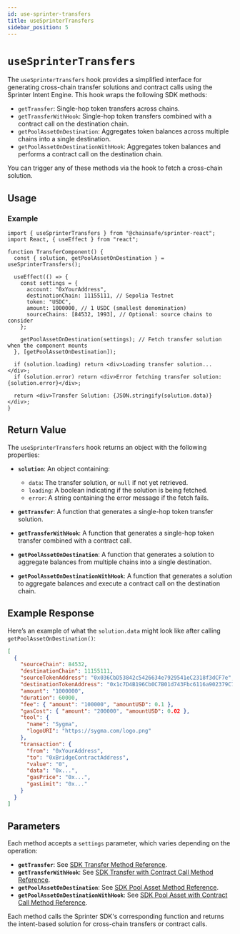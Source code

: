 ```yaml
---
id: use-sprinter-transfers
title: useSprinterTransfers
sidebar_position: 5
---
```


# `useSprinterTransfers`

The `useSprinterTransfers` hook provides a simplified interface for generating cross-chain transfer solutions and contract calls using the Sprinter Intent Engine. This hook wraps the following SDK methods:

- `getTransfer`: Single-hop token transfers across chains.
- `getTransferWithHook`: Single-hop token transfers combined with a contract call on the destination chain.
- `getPoolAssetOnDestination`: Aggregates token balances across multiple chains into a single destination.
- `getPoolAssetOnDestinationWithHook`: Aggregates token balances and performs a contract call on the destination chain.

You can trigger any of these methods via the hook to fetch a cross-chain solution.

## Usage

### Example

```tsx
import { useSprinterTransfers } from "@chainsafe/sprinter-react";
import React, { useEffect } from "react";

function TransferComponent() {
  const { solution, getPoolAssetOnDestination } = useSprinterTransfers();

  useEffect(() => {
    const settings = {
      account: "0xYourAddress",
      destinationChain: 11155111, // Sepolia Testnet
      token: "USDC",
      amount: 1000000, // 1 USDC (smallest denomination)
      sourceChains: [84532, 1993], // Optional: source chains to consider
    };

    getPoolAssetOnDestination(settings); // Fetch transfer solution when the component mounts
  }, [getPoolAssetOnDestination]);

  if (solution.loading) return <div>Loading transfer solution...</div>;
  if (solution.error) return <div>Error fetching transfer solution: {solution.error}</div>;

  return <div>Transfer Solution: {JSON.stringify(solution.data)}</div>;
}
```

## Return Value

The `useSprinterTransfers` hook returns an object with the following properties:

- **`solution`**: An object containing:

  - `data`: The transfer solution, or `null` if not yet retrieved.
  - `loading`: A boolean indicating if the solution is being fetched.
  - `error`: A string containing the error message if the fetch fails.

- **`getTransfer`**: A function that generates a single-hop token transfer solution.
- **`getTransferWithHook`**: A function that generates a single-hop token transfer combined with a contract call.
- **`getPoolAssetOnDestination`**: A function that generates a solution to aggregate balances from multiple chains into a single destination.
- **`getPoolAssetOnDestinationWithHook`**: A function that generates a solution to aggregate balances and execute a contract call on the destination chain.

## Example Response

Here’s an example of what the `solution.data` might look like after calling `getPoolAssetOnDestination()`:

```json
[
  {
    "sourceChain": 84532,
    "destinationChain": 11155111,
    "sourceTokenAddress": "0x036CbD53842c5426634e7929541eC2318f3dCF7e",
    "destinationTokenAddress": "0x1c7D4B196Cb0C7B01d743Fbc6116a902379C7238",
    "amount": "1000000",
    "duration": 60000,
    "fee": { "amount": "100000", "amountUSD": 0.1 },
    "gasCost": { "amount": "200000", "amountUSD": 0.02 },
    "tool": {
      "name": "Sygma",
      "logoURI": "https://sygma.com/logo.png"
    },
    "transaction": {
      "from": "0xYourAddress",
      "to": "0xBridgeContractAddress",
      "value": "0",
      "data": "0x...",
      "gasPrice": "0x...",
      "gasLimit": "0x..."
    }
  }
]
```

## Parameters

Each method accepts a `settings` parameter, which varies depending on the operation:

- **`getTransfer`**: See [SDK Transfer Method Reference](../../sdk/methods-reference/transfer/transfer).
- **`getTransferWithHook`**: See [SDK Transfer with Contract Call Method Reference](../../sdk/methods-reference/transfer/transfer-with-hook).
- **`getPoolAssetOnDestination`**: See [SDK Pool Asset Method Reference](../../sdk/methods-reference/pool-asset-on-destination/pool-asset-on-destination).
- **`getPoolAssetOnDestinationWithHook`**: See [SDK Pool Asset with Contract Call Method Reference](../../sdk/methods-reference/pool-asset-on-destination/pool-asset-on-destination-with-hook).

Each method calls the Sprinter SDK's corresponding function and returns the intent-based solution for cross-chain transfers or contract calls.
